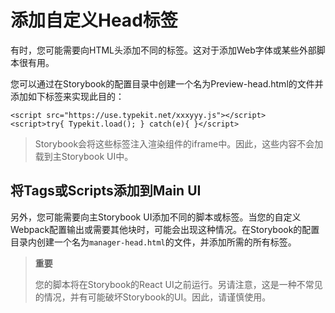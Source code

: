 # 添加自定义Head标签

有时，您可能需要向HTML头添加不同的标签。这对于添加Web字体或某些外部脚本很有用。

您可以通过在Storybook的配置目录中创建一个名为Preview-head.html的文件并添加如下标签来实现此目的：

```text
<script src="https://use.typekit.net/xxxyyy.js"></script>
<script>try{ Typekit.load(); } catch(e){ }</script>
```

> Storybook会将这些标签注入渲染组件的iframe中。因此，这些内容不会加载到主Storybook UI中。

## 将Tags或Scripts添加到Main UI

另外，您可能需要向主Storybook UI添加不同的脚本或标签。当您的自定义Webpack配置输出或需要其他块时，可能会出现这种情况。在Storybook的配置目录内创建一个名为`manager-head.html`的文件，并添加所需的所有标签。

> **重要**
>
> 您的脚本将在Storybook的React UI之前运行。另请注意，这是一种不常见的情况，并有可能破坏Storybook的UI。因此，请谨慎使用。

